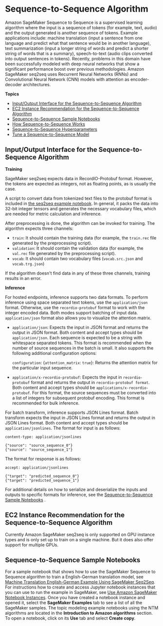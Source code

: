 # Sequence\-to\-Sequence Algorithm<a name="seq-2-seq"></a>

Amazon SageMaker Sequence to Sequence is a supervised learning algorithm where the input is a sequence of tokens \(for example, text, audio\) and the output generated is another sequence of tokens\. Example applications include: machine translation \(input a sentence from one language and predict what that sentence would be in another language\), text summarization \(input a longer string of words and predict a shorter string of words that is a summary\), speech\-to\-text \(audio clips converted into output sentences in tokens\)\. Recently, problems in this domain have been successfully modeled with deep neural networks that show a significant performance boost over previous methodologies\. Amazon SageMaker seq2seq uses Recurrent Neural Networks \(RNNs\) and Convolutional Neural Network \(CNN\) models with attention as encoder\-decoder architectures\. 

**Topics**
+ [Input/Output Interface for the Sequence\-to\-Sequence Algorithm](#s2s-inputoutput)
+ [EC2 Instance Recommendation for the Sequence\-to\-Sequence Algorithm](#s2s-instances)
+ [Sequence\-to\-Sequence Sample Notebooks](#seq-2-seq-sample-notebooks)
+ [How Sequence\-to\-Sequence Works](seq-2-seq-howitworks.md)
+ [Sequence\-to\-Sequence Hyperparameters](seq-2-seq-hyperparameters.md)
+ [Tune a Sequence\-to\-Sequence Model](seq-2-seq-tuning.md)

## Input/Output Interface for the Sequence\-to\-Sequence Algorithm<a name="s2s-inputoutput"></a>

**Training**

SageMaker seq2seq expects data in RecordIO\-Protobuf format\. However, the tokens are expected as integers, not as floating points, as is usually the case\.

A script to convert data from tokenized text files to the protobuf format is included in [the seq2seq example notebook](https://sagemaker-examples.readthedocs.io/en/latest/introduction_to_amazon_algorithms/seq2seq_translation_en-de/SageMaker-Seq2Seq-Translation-English-German.html)\. In general, it packs the data into 32\-bit integer tensors and generates the necessary vocabulary files, which are needed for metric calculation and inference\.

After preprocessing is done, the algorithm can be invoked for training\. The algorithm expects three channels:
+ `train`: It should contain the training data \(for example, the `train.rec` file generated by the preprocessing script\)\.
+ `validation`: It should contain the validation data \(for example, the `val.rec` file generated by the preprocessing script\)\.
+ `vocab`: It should contain two vocabulary files \(`vocab.src.json` and `vocab.trg.json`\) 

If the algorithm doesn't find data in any of these three channels, training results in an error\.

**Inference**

For hosted endpoints, inference supports two data formats\. To perform inference using space separated text tokens, use the `application/json` format\. Otherwise, use the `recordio-protobuf` format to work with the integer encoded data\. Both modes support batching of input data\. `application/json` format also allows you to visualize the attention matrix\.
+ `application/json`: Expects the input in JSON format and returns the output in JSON format\. Both content and accept types should be `application/json`\. Each sequence is expected to be a string with whitespace separated tokens\. This format is recommended when the number of source sequences in the batch is small\. It also supports the following additional configuration options:

  `configuration`: \{`attention_matrix`: `true`\}: Returns the attention matrix for the particular input sequence\.
+ `application/x-recordio-protobuf`: Expects the input in `recordio-protobuf` format and returns the output in `recordio-protobuf format`\. Both content and accept types should be `applications/x-recordio-protobuf`\. For this format, the source sequences must be converted into a list of integers for subsequent protobuf encoding\. This format is recommended for bulk inference\.

For batch transform, inference supports JSON Lines format\. Batch transform expects the input in JSON Lines format and returns the output in JSON Lines format\. Both content and accept types should be `application/jsonlines`\. The format for input is as follows:

```
content-type: application/jsonlines

{"source": "source_sequence_0"}
{"source": "source_sequence_1"}
```

The format for response is as follows:

```
accept: application/jsonlines

{"target": "predicted_sequence_0"}
{"target": "predicted_sequence_1"}
```

For additional details on how to serialize and deserialize the inputs and outputs to specific formats for inference, see the [Sequence\-to\-Sequence Sample Notebooks](#seq-2-seq-sample-notebooks) \.

## EC2 Instance Recommendation for the Sequence\-to\-Sequence Algorithm<a name="s2s-instances"></a>

Currently Amazon SageMaker seq2seq is only supported on GPU instance types and is only set up to train on a single machine\. But it does also offer support for multiple GPUs\. 

## Sequence\-to\-Sequence Sample Notebooks<a name="seq-2-seq-sample-notebooks"></a>

For a sample notebook that shows how to use the SageMaker Sequence to Sequence algorithm to train a English\-German translation model, see [Machine Translation English\-German Example Using SageMaker Seq2Seq](https://sagemaker-examples.readthedocs.io/en/latest/introduction_to_amazon_algorithms/seq2seq_translation_en-de/SageMaker-Seq2Seq-Translation-English-German.html)\. For instructions how to create and access Jupyter notebook instances that you can use to run the example in SageMaker, see [Use Amazon SageMaker Notebook Instances](nbi.md)\. Once you have created a notebook instance and opened it, select the **SageMaker Examples** tab to see a list of all the SageMaker samples\. The topic modeling example notebooks using the NTM algorithms are located in the **Introduction to Amazon algorithms** section\. To open a notebook, click on its **Use** tab and select **Create copy**\.